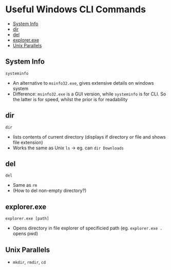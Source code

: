 # Useful Windows CLI Commands 

- [System Info](##system-info)
- [dir](##dir)
- [del](##del)
- [explorer.exe](##explorer.exe)
- [Unix Parallels](##Unix-parallels)

## System Info
`systeminfo`
- An alternative to `msinfo32.exe`, gives extensive details on windows system
- Difference: `msinfo32.exe` is a GUI version, while `systeminfo` is for CLI. So the latter is for speed, whilst the prior is for readability

## dir
`dir`
- lists contents of current directory (displays if directory or file and shows file extension)
- Works the same as Unix `ls` -> eg. can `dir Downloads`

## del
`del`
- Same as `rm`
- (How to del non-empty directory?)

## explorer.exe
`explorer.exe [path]` 
- Opens directory in file explorer of specificied path (eg. `explorer.exe .` opens pwd)

## Unix Parallels
- `mkdir`, `rmdir`, `cd`
